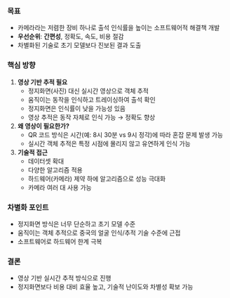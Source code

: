 ### 목표

- 카메라라는 저렴한 장비 하나로 출석 인식률을 높이는 소프트웨어적 해결책 개발
- **우선순위**: **간편성**, 정확도, 속도, 비용 절감
- 차별화된 기술로 초기 모델보다 진보된 결과 도출

### 핵심 방향

1. **영상 기반 추적 필요**
    - 정지화면(사진) 대신 실시간 영상으로 객체 추적
    - 움직이는 동작을 인식하고 트레이싱하여 출석 확인
    - 정지화면은 인식률이 낮을 가능성 있음
    - 영상 추적은 동작 자체로 인식 가능 → 정확도 향상
2. **왜 영상이 필요한가?**
    - QR 코드 방식은 시간(예: 8시 30분 vs 9시 정각)에 따라 혼잡 문제 발생 가능
    - 실시간 객체 추적은 특정 시점에 몰리지 않고 유연하게 인식 가능
3. **기술적 접근**
    - 데이터셋 확대
    - 다양한 알고리즘 적용
    - 하드웨어(카메라) 제약 하에 알고리즘으로 성능 극대화
    - 카메라 여러 대 사용 가능

### 차별화 포인트

- 정지화면 방식은 너무 단순하고 초기 모델 수준
- 움직이는 객체 추적으로 중국의 얼굴 인식/추적 기술 수준에 근접
- 소프트웨어로 하드웨어 한계 극복

### 결론

- 영상 기반 실시간 추적 방식으로 진행
- 정지화면보다 비용 대비 효율 높고, 기술적 난이도와 차별성 확보 가능